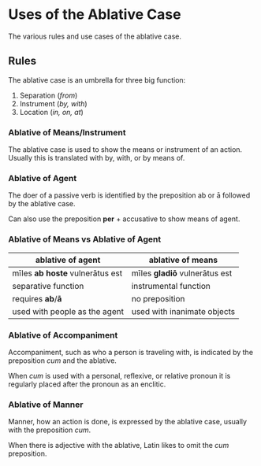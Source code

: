 # Uses of the Ablative Case

The various rules and use cases of the ablative case.

## Rules

The ablative case is an umbrella for three big function:

1. Separation (_from_)
1. Instrument (_by, with_)
1. Location (_in, on, at_)

### Ablative of Means/Instrument

The ablative case is used to show the means or instrument of an action.  Usually this is translated with by, with, or by means of.

### Ablative of Agent

The doer of a passive verb is identified by the preposition ab or ā followed by the ablative case.

Can also use the preposition **per** + accusative to show means of agent.

### Ablative of Means vs Ablative of Agent

| ablative of agent | ablative of means |
| --- | --- |
| mīles **ab hoste** vulnerātus est | mīles **gladiō** vulnerātus est |
| separative function | instrumental function |
| requires **ab**/**ā** | no preposition |
| used with people as the agent | used with inanimate objects |

### Ablative of Accompaniment

Accompaniment, such as who a person is traveling with, is indicated by the preposition _cum_ and the ablative.

When _cum_ is used with a personal, reflexive, or relative pronoun it is regularly placed after the pronoun as an enclitic.

### Ablative of Manner

Manner, how an action is done, is expressed by the ablative case, usually with the preposition _cum_.

When there is adjective with the ablative, Latin likes to omit the _cum_ preposition.